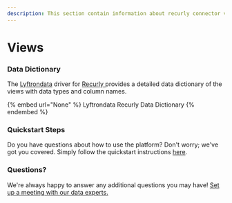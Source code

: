 ```yaml
---
description: This section contain information about recurly connector views information
---
```


# Views

### Data Dictionary

The [Lyftrondata](https://www.lyftrondata.com/) driver for [Recurly](None/)[ ](https://www.lyftrondata.com/integration/recurly/)provides a detailed data dictionary of the views with data types and column names.

{% embed url="None" %}
Lyftrondata Recurly Data Dictionary
{% endembed %}

### Quickstart Steps

Do you have questions about how to use the platform? Don't worry; we've got you covered. Simply follow the quickstart instructions [here](../README.md).

### Questions? <a href="#questions" id="questions"></a>

We're always happy to answer any additional questions you may have! [Set up a meeting with our data experts.](https://www.lyftrondata.com/book-a-meeting/)


